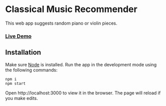 # Classical Music Recommender

This web app suggests random piano or violin pieces.

### [Live Demo](https://classical-music-recommender.vercel.app/)

## Installation

Make sure [Node](https://nodejs.org/en/download/current/) is installed. Run the app in the development mode using the following commands:

```
npm i
npm start
```

Open http://localhost:3000 to view it in the browser.
The page will reload if you make edits.
